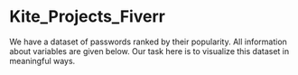 # Kite_Projects_Fiverr
 We have a dataset of passwords ranked by their popularity. All information about variables are given below. Our task here is to visualize this dataset in meaningful ways.
